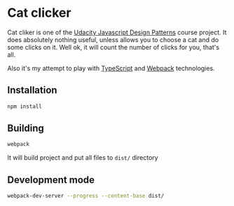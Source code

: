 Cat clicker
===========

Cat cliker is one of the [Udacity Javascript Design Patterns](https://www.udacity.com/course/javascript-design-patterns--ud989) course project.
It does absolutely nothing useful, unless allows you to choose a cat and do some clicks on it.
Well ok, it will count the number of clicks for you, that's all.

Also it's my attempt to play with [TypeScript](http://www.typescriptlang.org/) and [Webpack](http://webpack.github.io/) technologies.

Installation
------------
```bash
npm install
```

Building
--------
```bash
webpack
```

It will build project and put all files to ```dist/``` directory

Development mode
----------------
```bash
webpack-dev-server --progress --content-base dist/
```

